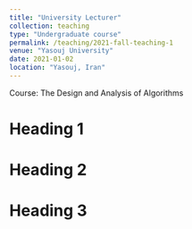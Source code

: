 ```yaml
---
title: "University Lecturer"
collection: teaching
type: "Undergraduate course"
permalink: /teaching/2021-fall-teaching-1
venue: "Yasouj University"
date: 2021-01-02
location: "Yasouj, Iran"
---
```


Course: The Design and Analysis of Algorithms

Heading 1
======

Heading 2
======

Heading 3
======
